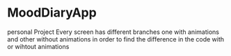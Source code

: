 # MoodDiaryApp
personal Project
Every screen has different branches one with animations and other without animations in order to find the difference in the code with or wihtout animations
